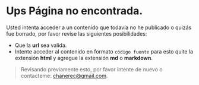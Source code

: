 Ups Página no encontrada.
================================================

Usted intenta acceder a un contenido que todavía no he publicado o quizás fue borrado, por favor revise las siguientes posibilidades:

 - Que la **url** sea valida.
 - Intente acceder al contenido en formato `código fuente` para esto quite la extensión **html** y agregue la extensión **md** o **markdown**.

> Revisando previamente esto, por favor intente de nuevo o contacteme: [chanerec@gmail.com](mailto:chanerec@gmail.com).


